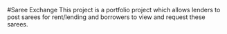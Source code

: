 #Saree Exchange
This project is a portfolio project which allows lenders to post sarees for rent/lending and borrowers to view and request these sarees.
